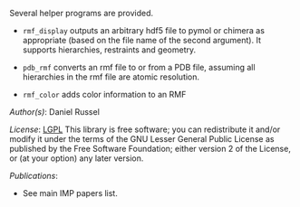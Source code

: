 Several helper programs are provided.

- `rmf_display` outputs an arbitrary
   hdf5 file to pymol or chimera as appropriate (based on the file name of the
   second argument). It supports hierarchies, restraints and geometry.

- `pdb_rmf` converts an rmf file to or from a PDB file, assuming all hierarchies
   in the rmf file are atomic resolution.

- `rmf_color` adds color information to an RMF

_Author(s)_: Daniel Russel

_License_: [LGPL](http://www.gnu.org/licenses/old-licenses/lgpl-2.1.html)
This library is free software; you can redistribute it and/or
modify it under the terms of the GNU Lesser General Public
License as published by the Free Software Foundation; either
version 2 of the License, or (at your option) any later version.

_Publications_:
 - See main IMP papers list.
